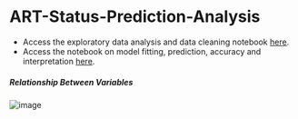 # ART-Status-Prediction-Analysis

- Access the exploratory data analysis and data cleaning notebook [here](https://github.com/ChristianAliyuda/ART-Status-Prediction-Analysis/blob/main/ART%20prediction-Data%20Exploration.ipynb).
- Access the notebook on model fitting, prediction, accuracy and interpretation [here](https://github.com/ChristianAliyuda/ART-Status-Prediction-Analysis/blob/main/ART%20prediction%20-%20Model%20Building.ipynb).

##### Relationship Between Variables
![image](https://github.com/ChristianAliyuda/ART-Status-Prediction-Analysis/assets/91130565/51580496-85d5-418b-9d3f-d7ebb57ba374)

